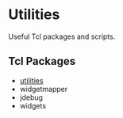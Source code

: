 # Utilities

Useful Tcl packages and scripts.

## Tcl Packages

* [utilities](common/utilities/README.md)
* widgetmapper
* jdebug
* widgets
